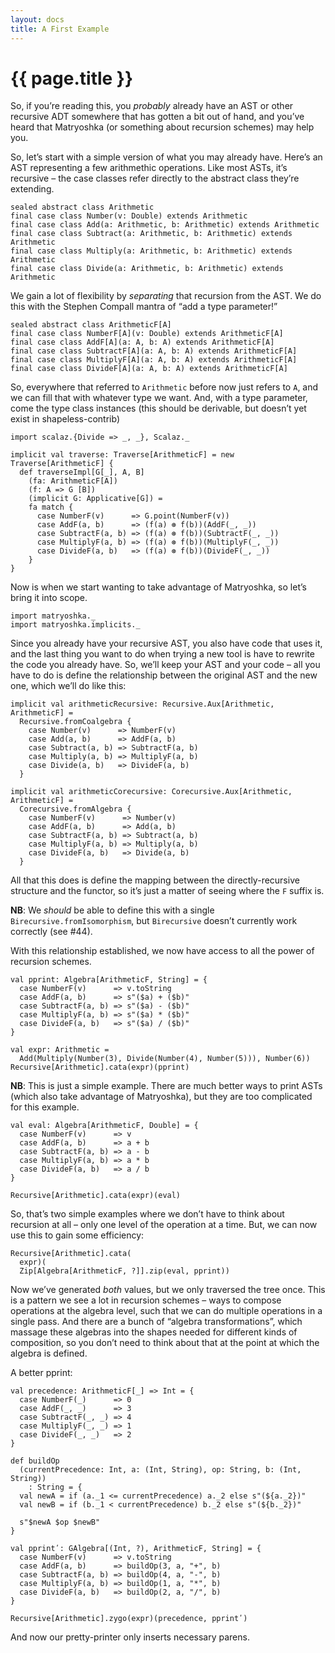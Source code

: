 ```yaml
---
layout: docs
title: A First Example
---
```


# {{ page.title }}

So, if you’re reading this, you _probably_ already have an AST or other recursive ADT somewhere that has gotten a bit out of hand, and you’ve heard that Matryoshka (or something about recursion schemes) may help you.

So, let’s start with a simple version of what you may already have. Here’s an AST representing a few arithmethic operations. Like most ASTs, it’s recursive – the case classes refer directly to the abstract class they’re extending.

```tut:book
sealed abstract class Arithmetic
final case class Number(v: Double) extends Arithmetic
final case class Add(a: Arithmetic, b: Arithmetic) extends Arithmetic
final case class Subtract(a: Arithmetic, b: Arithmetic) extends Arithmetic
final case class Multiply(a: Arithmetic, b: Arithmetic) extends Arithmetic
final case class Divide(a: Arithmetic, b: Arithmetic) extends Arithmetic
```

We gain a lot of flexibility by _separating_ that recursion from the AST. We do this with the Stephen Compall mantra of “add a type parameter!”

```tut:book
sealed abstract class ArithmeticF[A]
final case class NumberF[A](v: Double) extends ArithmeticF[A]
final case class AddF[A](a: A, b: A) extends ArithmeticF[A]
final case class SubtractF[A](a: A, b: A) extends ArithmeticF[A]
final case class MultiplyF[A](a: A, b: A) extends ArithmeticF[A]
final case class DivideF[A](a: A, b: A) extends ArithmeticF[A]
```

So, everywhere that referred to `Arithmetic` before now just refers to `A`, and we can fill that with whatever type we want. And, with a type parameter, come the type class instances (this should be derivable, but doesn’t yet exist in shapeless-contrib)

```tut:book
import scalaz.{Divide => _, _}, Scalaz._

implicit val traverse: Traverse[ArithmeticF] = new Traverse[ArithmeticF] {
  def traverseImpl[G[_], A, B]
    (fa: ArithmeticF[A])
    (f: A => G [B])
    (implicit G: Applicative[G]) =
    fa match {
      case NumberF(v)      => G.point(NumberF(v))
      case AddF(a, b)      => (f(a) ⊛ f(b))(AddF(_, _))
      case SubtractF(a, b) => (f(a) ⊛ f(b))(SubtractF(_, _))
      case MultiplyF(a, b) => (f(a) ⊛ f(b))(MultiplyF(_, _))
      case DivideF(a, b)   => (f(a) ⊛ f(b))(DivideF(_, _))
    }
}
```

Now is when we start wanting to take advantage of Matryoshka, so let’s bring it into scope.

```tut:book
import matryoshka._
import matryoshka.implicits._
```

Since you already have your recursive AST, you also have code that uses it, and the last thing you want to do when trying a new tool is have to rewrite the code you already have. So, we’ll keep your AST and your code – all you have to do is define the relationship between the original AST and the new one, which we’ll do like this:

```tut:book
implicit val arithmeticRecursive: Recursive.Aux[Arithmetic, ArithmeticF] =
  Recursive.fromCoalgebra {
    case Number(v)      => NumberF(v)
    case Add(a, b)      => AddF(a, b)
    case Subtract(a, b) => SubtractF(a, b)
    case Multiply(a, b) => MultiplyF(a, b)
    case Divide(a, b)   => DivideF(a, b)
  }

implicit val arithmeticCorecursive: Corecursive.Aux[Arithmetic, ArithmeticF] =
  Corecursive.fromAlgebra {
    case NumberF(v)      => Number(v)
    case AddF(a, b)      => Add(a, b)
    case SubtractF(a, b) => Subtract(a, b)
    case MultiplyF(a, b) => Multiply(a, b)
    case DivideF(a, b)   => Divide(a, b)
  }
```

All that this does is define the mapping between the directly-recursive structure and the functor, so it’s just a matter of seeing where the `F` suffix is.

**NB**: We _should_ be able to define this with a single `Birecursive.fromIsomorphism`, but `Birecursive` doesn’t currently work correctly (see #44).

With this relationship established, we now have access to all the power of recursion schemes.

```tut:book
val pprint: Algebra[ArithmeticF, String] = {
  case NumberF(v)      => v.toString
  case AddF(a, b)      => s"($a) + ($b)"
  case SubtractF(a, b) => s"($a) - ($b)"
  case MultiplyF(a, b) => s"($a) * ($b)"
  case DivideF(a, b)   => s"($a) / ($b)"
}
```

```tut
val expr: Arithmetic =
  Add(Multiply(Number(3), Divide(Number(4), Number(5))), Number(6))
Recursive[Arithmetic].cata(expr)(pprint)
```

**NB**: This is just a simple example. There are much better ways to print ASTs (which also take advantage of Matryoshka), but they are too complicated for this example.

```tut:book
val eval: Algebra[ArithmeticF, Double] = {
  case NumberF(v)      => v
  case AddF(a, b)      => a + b
  case SubtractF(a, b) => a - b
  case MultiplyF(a, b) => a * b
  case DivideF(a, b)   => a / b
}
```

```tut
Recursive[Arithmetic].cata(expr)(eval)
```

So, that’s two simple examples where we don’t have to think about recursion at all – only one level of the operation at a time. But, we can now use this to gain some efficiency:

```tut
Recursive[Arithmetic].cata(
  expr)(
  Zip[Algebra[ArithmeticF, ?]].zip(eval, pprint))
```

Now we’ve generated _both_ values, but we only traversed the tree once. This is a pattern we see a lot in recursion schemes – ways to compose operations at the algebra level, such that we can do multiple operations in a single pass. And there are a bunch of “algebra transformations”, which massage these algebras into the shapes needed for different kinds of composition, so you don’t need to think about that at the point at which the algebra is defined.

A better pprint:

```tut:book
val precedence: ArithmeticF[_] => Int = {
  case NumberF(_)      => 0
  case AddF(_, _)      => 3
  case SubtractF(_, _) => 4
  case MultiplyF(_, _) => 1
  case DivideF(_, _)   => 2
}

def buildOp
  (currentPrecedence: Int, a: (Int, String), op: String, b: (Int, String))
    : String = {
  val newA = if (a._1 <= currentPrecedence) a._2 else s"(${a._2})"
  val newB = if (b._1 < currentPrecedence) b._2 else s"(${b._2})"

  s"$newA $op $newB"
}

val pprintʹ: GAlgebra[(Int, ?), ArithmeticF, String] = {
  case NumberF(v)      => v.toString
  case AddF(a, b)      => buildOp(3, a, "+", b)
  case SubtractF(a, b) => buildOp(4, a, "-", b)
  case MultiplyF(a, b) => buildOp(1, a, "*", b)
  case DivideF(a, b)   => buildOp(2, a, "/", b)
}

Recursive[Arithmetic].zygo(expr)(precedence, pprintʹ)
```

And now our pretty-printer only inserts necessary parens.
